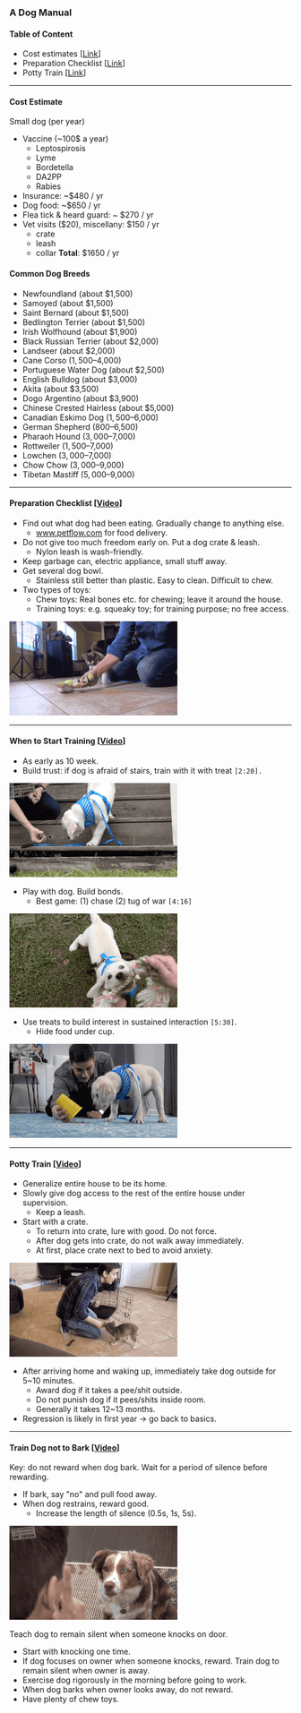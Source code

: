 ### A Dog Manual

#### Table of Content
* Cost estimates [[Link](#cost-estimate)]
* Preparation Checklist [[Link](#Preparation-Checklist)]
* Potty Train [[Link](#Potty-Train)]

___
#### Cost Estimate
Small dog (per year)
* Vaccine (~100$ a year)
  - Leptospirosis
  - Lyme
  - Bordetella
  - DA2PP
  - Rabies
* Insurance: ~$480 / yr
* Dog food: ~$650 / yr
* Flea tick & heard guard: ~ $270 / yr
* Vet visits ($20), miscellany: $150 / yr
  - crate
  - leash
  - collar
**Total**: $1650 / yr

#### Common Dog Breeds
* Newfoundland (about $1,500)
* Samoyed (about $1,500)
* Saint Bernard (about $1,500)
* Bedlington Terrier (about $1,500)
* Irish Wolfhound (about $1,900)
* Black Russian Terrier (about $2,000)
* Landseer (about $2,000)
* Cane Corso ($1,500–$4,000)
* Portuguese Water Dog (about $2,500)
* English Bulldog (about $3,000)
* Akita (about $3,500)
* Dogo Argentino (about $3,900)
* Chinese Crested Hairless (about $5,000)
* Canadian Eskimo Dog ($1,500–$6,000)
* German Shepherd ($800–$6,500)
* Pharaoh Hound ($3,000–$7,000)
* Rottweiler ($1,500–$7,000)
* Lowchen ($3,000–$7,000)
* Chow Chow ($3,000–$9,000)
* Tibetan Mastiff ($5,000–$9,000)

___
#### Preparation Checklist [[Video](https://www.youtube.com/watch?v=---jcia5ufM)]
* Find out what dog had been eating. Gradually change to anything else.
  - www.petflow.com for food delivery.
* Do not give too much freedom early on. Put a dog crate & leash.
  - Nylon leash is wash-friendly.
* Keep garbage can, electric appliance, small stuff away.
* Get several dog bowl.
  - Stainless still better than plastic. Easy to clean. Difficult to chew.
* Two types of toys:
  - Chew toys: Real bones etc. for chewing; leave it around the house.
  - Training toys: e.g. squeaky toy; for training purpose; no free access.

![alt-text](assets/everything_you_need_to_be_prepared_for_your_new_puppy_1.gif)

___
#### When to Start Training [[Video](https://www.youtube.com/watch?v=LOEXAn9Hj20)]
* As early as 10 week.
* Build trust: if dog is afraid of stairs, train with it with treat `[2:20].`

![alt-text](assets/when_should_you_start_training_your_dog_1.gif)

* Play with dog. Build bonds.
  - Best game: (1) chase (2) tug of war `[4:16]`

![alt-text](assets/when_should_you_start_training_your_dog_2.gif)

* Use treats to build interest in sustained interaction `[5:30]`.
  - Hide food under cup.

![alt-text](assets/when_should_you_start_training_your_dog_3.gif)

___
#### Potty Train [[Video](https://www.youtube.com/watch?v=7vOXWCewEYM&t=19s)]
* Generalize entire house to be its home.
* Slowly give dog access to the rest of the entire house under supervision.
  - Keep a leash.
* Start with a crate.
  - To return into crate, lure with good. Do not force.
  - After dog gets into crate, do not walk away immediately.
  - At first, place crate next to bed to avoid anxiety.

![alt-text](assets/how_to_potty_train_your_puppy_easily_1.gif)

* After arriving home and waking up, immediately take dog outside for 5~10 minutes.
  - Award dog if it takes a pee/shit outside.
  - Do not punish dog if it pees/shits inside room.
  - Generally it takes 12~13 months.
* Regression is likely in first year -> go back to basics.

___
#### Train Dog not to Bark [[Video](https://www.youtube.com/watch?v=s0A9SpCdRZg)]
Key: do not reward when dog bark. Wait for a period of silence before rewarding.
* If bark, say "no" and pull food away.
* When dog restrains, reward good.
  - Increase the length of silence (0.5s, 1s, 5s).

![alt-text](assets/how_to_teach_your_dog_not_to_bark_humanely_and_effectively_1.gif)

Teach dog to remain silent when someone knocks on door.
* Start with knocking one time.
* If dog focuses on owner when someone knocks, reward.
Train dog to remain silent when owner is away.
* Exercise dog rigorously in the morning before going to work.
* When dog barks when owner looks away, do not reward.
* Have plenty of chew toys.
